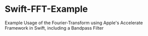 # Swift-FFT-Example
Example Usage of the Fourier-Transform using Apple's Accelerate Framework in Swift, including a Bandpass Filter
